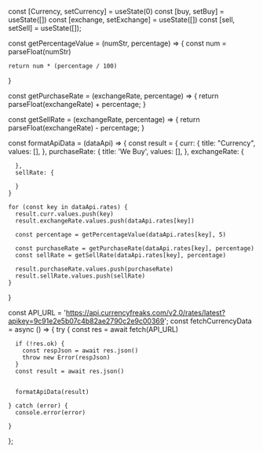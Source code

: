   const [Currency, setCurrency] = useState(0)
  const [buy, setBuy] = useState([])
  const [exchange, setExchange] = useState([])
  const [sell, setSell] = useState([]);

  const getPercentageValue = (numStr, percentage) => {
    const num = parseFloat(numStr)

    return num * (percentage / 100)
  }

  const getPurchaseRate = (exchangeRate, percentage) => {
    return parseFloat(exchangeRate) + percentage;
  }

  const getSellRate = (exchangeRate, percentage) => {
    return parseFloat(exchangeRate) - percentage;
  }

  const formatApiData = (dataApi) => {
    const result = {
      curr: {
        title: "Currency",
        values: [],
      },
      purchaseRate: {
        title: 'We Buy',
        values: [],
      },
      exchangeRate: {

      },
      sellRate: {

      }
    }

    for (const key in dataApi.rates) {
      result.curr.values.push(key)
      result.exchangeRate.values.push(dataApi.rates[key])

      const percentage = getPercentageValue(dataApi.rates[key], 5)

      const purchaseRate = getPurchaseRate(dataApi.rates[key], percentage)
      const sellRate = getSellRate(dataApi.rates[key], percentage)

      result.purchaseRate.values.push(purchaseRate)
      result.sellRate.values.push(sellRate)
    }

  }

  const API_URL = 'https://api.currencyfreaks.com/v2.0/rates/latest?apikey=9c91e2e5b07c4b82ae2790c2e9c00369';
  const fetchCurrencyData = async () => {
    try {
      const res = await fetch(API_URL)

      if (!res.ok) {
        const respJson = await res.json()
        throw new Error(respJson)
      }
      const result = await res.json()


      formatApiData(result)

    } catch (error) {
      console.error(error)

    }
  };